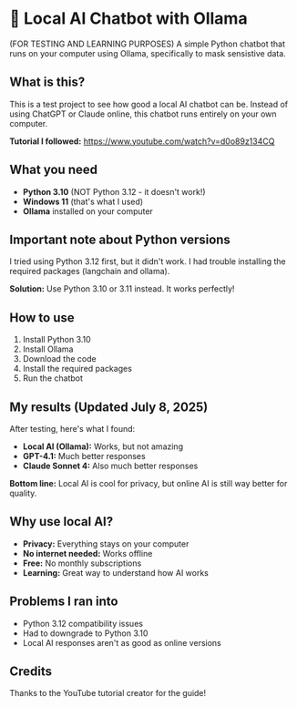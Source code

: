 # 🤖 Local AI Chatbot with Ollama

(FOR TESTING AND LEARNING PURPOSES)
A simple Python chatbot that runs on your computer using Ollama, specifically to mask sensistive data.

## What is this?

This is a test project to see how good a local AI chatbot can be. Instead of using ChatGPT or Claude online, this chatbot runs entirely on your own computer.

**Tutorial I followed:** https://www.youtube.com/watch?v=d0o89z134CQ

## What you need

- **Python 3.10** (NOT Python 3.12 - it doesn't work!)
- **Windows 11** (that's what I used)
- **Ollama** installed on your computer

## Important note about Python versions

I tried using Python 3.12 first, but it didn't work. I had trouble installing the required packages (langchain and ollama). 

**Solution:** Use Python 3.10 or 3.11 instead. It works perfectly!

## How to use

1. Install Python 3.10
2. Install Ollama
3. Download the code
4. Install the required packages
5. Run the chatbot

## My results (Updated July 8, 2025)

After testing, here's what I found:

- **Local AI (Ollama):** Works, but not amazing
- **GPT-4.1:** Much better responses
- **Claude Sonnet 4:** Also much better responses

**Bottom line:** Local AI is cool for privacy, but online AI is still way better for quality.

## Why use local AI?

- **Privacy:** Everything stays on your computer
- **No internet needed:** Works offline
- **Free:** No monthly subscriptions
- **Learning:** Great way to understand how AI works

## Problems I ran into

- Python 3.12 compatibility issues
- Had to downgrade to Python 3.10
- Local AI responses aren't as good as online versions

## Credits

Thanks to the YouTube tutorial creator for the guide!

